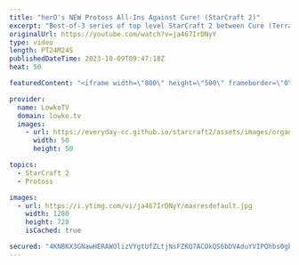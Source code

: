 ```yaml
---
title: "herO's NEW Protoss All-Ins Against Cure! (StarCraft 2)"
excerpt: "Best-of-3 series of top level StarCraft 2 between Cure (Terran) and herO (Protoss). Both of these South Korean pro gamers are some of the best in SC2 and they are very familiar with each other's playstyle. In this series herO decides to play very aggressive games, by bringing out old build orders such"
originalUrl: https://youtube.com/watch?v=ja467IrDNyY
type: video
length: PT24M24S
publishedDateTime: 2023-10-09T09:47:18Z
heat: 50

featuredContent: "<iframe width=\"800\" height=\"500\" frameborder=\"0\" src=\"https://www.youtube.com/embed/ja467IrDNyY\" allow=\"accelerometer; autoplay; encrypted-media; gyroscope; picture-in-picture\" allowfullscreen></iframe>"

provider:
  name: LowkoTV
  domain: lowko.tv
  images:
    - url: https://everyday-cc.github.io/starcraft2/assets/images/organizations/lowko.tv-50x50.jpg
      width: 50
      height: 50

topics:
  - StarCraft 2
  - Protoss

images:
  - url: https://i.ytimg.com/vi/ja467IrDNyY/maxresdefault.jpg
    width: 1280
    height: 720
    isCached: true

secured: "4KNBKX3GNawHERAWOlizVYgtUfZLtjNsFZKQ7ACOkQS6bDVAduYVIPQhbs0gbEGUBgQrcItJRcGSp86MLtox4C8LJnL0+BPZognSN58pAzSmvfweqVld9iWGzYE1GQTtm6DxcAIxD+kc9P4Ms8QwbnybvtfXEuqN8rBTrIJzEbEhiNn00PbVJVwnv1k/4IhEI1K8sqfN0N2/wUi2aRGe3f/+xYgpbil12W114PBuH6GkQHlBw3p1jrzprGe3MJnwMIIde5HxrUwGOhtBPUjH+M0VrNx0DqEt42PEs4oe6z8dtPsQuEqQwngBv5h6PWND6PncfD14YrVuWWKypllfGFVaVOmkVw/Yd9EyqQqms3IskmtWFu7mgwQpBn2OnxYee7rA4qOvxAhA5k0xqwHWkHaz3EbBP44jGW4DklqfE9Q=;hVgCce66Kjxhwccfs2xeOw=="
---
```


